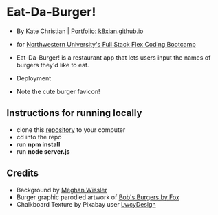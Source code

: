# Eat-Da-Burger! 
* By Kate Christian | [Portfolio: k8xian.github.io](https://k8xian.github.io)
* for [Northwestern University's Full Stack Flex Coding Bootcamp](https://bootcamp.northwestern.edu/coding/)
* Eat-Da-Burger! is a restaurant app that lets users input the names of burgers they'd like to eat.

* Deployment

* Note the cute burger favicon! 

## Instructions for running locally
* clone this [repository](https://github.com/k8xian/burger) to your computer
* cd into the repo
* run **npm install**
* run **node server.js**


## Credits
* Background by [Meghan Wissler](https://www.artstation.com/artwork/YxaXY)
* Burger graphic parodied artwork of [Bob's Burgers by Fox](https://www.fox.com/bobs-burgers/)
* Chalkboard Texture by Pixabay user [LwcyDesign](https://pixabay.com/en/texture-chalkboard-vintage-rustic-1155341/)